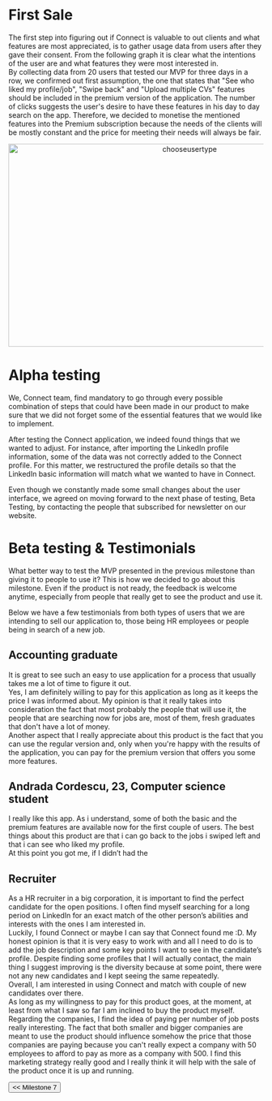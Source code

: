 # First Sale

The first step into figuring out if Connect is valuable to out clients and what features are most appreciated, is to gather usage data from users after they gave their consent. From the following graph it is clear what the intentions of the user are and what features they were most interested in.   
By collecting data from 20 users that tested our MVP for three days in a row, we confirmed out first assumption, the one that states that "See who liked my profile/job", "Swipe back" and "Upload multiple CVs" features should be included in the premium version of the application. The number of clicks suggests the user's desire to have these features in his day to day search on the app. Therefore, we decided to monetise the mentioned features into the Premium subscription because the needs of the clients will be mostly constant and the price for meeting their needs will always be fair.  

<p style="text-align:center;">
    <img src="/connect.github.io/images/analytics/number-of-clicks.png" alt="chooseusertype" height="400" width="700">
</p>

# Alpha testing

We, Connect team, find mandatory to go through every possible combination of steps that could have been made in our product to make sure that we did not forget some of the essential features that we would like to implement.

After testing the Connect application, we indeed found things that we wanted to adjust. For instance, after importing the LinkedIn profile information, some of the data was not correctly added to the Connect profile. For this matter, we restructured the profile details so that the LinkedIn basic information will match what we wanted to have in Connect.

Even though we constantly made some small changes about the user interface, we agreed on moving forward to the next phase of testing, Beta Testing, by contacting the people that subscribed for newsletter on our website.


# Beta testing & Testimonials

What better way to test the MVP presented in the previous milestone than giving it to people to use it? This is how we decided to go about this milestone. Even if the product is not ready, the feedback is welcome anytime, especially from people that really get to see the product and use it.

Below we have a few testimonials from both types of users that we are intending to sell our application to, those being HR employees or people being in search of a new job.

## Accounting graduate  
It is great to see such an easy to use application for a process that usually takes me a lot of time to figure it out.   
Yes, I am definitely willing to pay for this application as long as it keeps the price I was informed about. My opinion is that it really takes into consideration the fact that most probably the people that will use it, the people that are searching now for jobs are, most of them, fresh graduates that don't have a lot of money.   
Another aspect that I really appreciate about this product is the fact that you can use the regular version and, only when you're happy with the results of the application, you can pay for the premium version that offers you some more features.

## Andrada Cordescu, 23, Computer science student
I really like this app. As i understand, some of both the basic and the premium features are available now for the first couple of users. The best things about this product are that i can go back to the jobs i swiped left and that i can see who liked my profile.   
At this point you got me, if I didn’t had the 

## Recruiter
As a HR recruiter in a big corporation, it is important to find the perfect candidate for the open positions. I often find myself searching for a long period on LinkedIn for an exact match of the other person’s abilities and interests with the ones I am interested in.   
Luckily, I found Connect or maybe I can say that Connect found me :D. My honest opinion is that it is very easy to work with and all I need to do is to add the job description and some key points I want to see in the candidate’s profile. Despite finding some profiles that I will actually contact, the main thing I suggest improving is the diversity because at some point, there were not any new candidates and I kept seeing the same repeatedly.   
Overall, I am interested in using Connect and match with couple of new candidates over there.   
As long as my willingness to pay for this product goes, at the moment, at least from what I saw so far I am inclined to buy the product myself.   
Regarding the companies, I find the idea of paying per number of job posts really interesting. The fact that both smaller and bigger companies are meant to use the product should influence somehow the price that those companies are paying because you can't really expect a company with 50 employees to afford to pay as more as a company with 500. I find this marketing strategy really good and I really think it will help with the sale of the product once it is up and running.


<div style="display:inline; float:left">
<input type="button" class="button" value="<< Milestone 7" onclick="window.location.href='milestone7.html'" />
</div>
